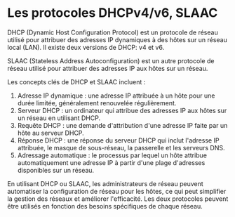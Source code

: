 # Les protocoles DHCPv4/v6, SLAAC

DHCP (Dynamic Host Configuration Protocol) est un protocole de réseau utilisé pour attribuer des adresses IP dynamiques à des hôtes sur un réseau local (LAN). Il existe deux versions de DHCP: v4 et v6.

SLAAC (Stateless Address Autoconfiguration) est un autre protocole de réseau utilisé pour attribuer des adresses IP aux hôtes sur un réseau.

Les concepts clés de DHCP et SLAAC incluent :

1. Adresse IP dynamique : une adresse IP attribuée à un hôte pour une durée limitée, généralement renouvelée régulièrement.
2. Serveur DHCP : un ordinateur qui attribue des adresses IP aux hôtes sur un réseau en utilisant DHCP.
3. Requête DHCP : une demande d'attribution d'une adresse IP faite par un hôte au serveur DHCP.
4. Réponse DHCP : une réponse du serveur DHCP qui inclut l'adresse IP attribuée, le masque de sous-réseau, la passerelle et les serveurs DNS.
5. Adressage automatique : le processus par lequel un hôte attribue automatiquement une adresse IP à partir d'une plage d'adresses disponibles sur un réseau.

En utilisant DHCP ou SLAAC, les administrateurs de réseau peuvent automatiser la configuration de réseau pour les hôtes, ce qui peut simplifier la gestion des réseaux et améliorer l'efficacité. Les deux protocoles peuvent être utilisés en fonction des besoins spécifiques de chaque réseau.
